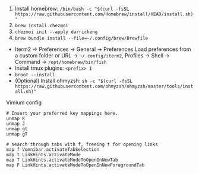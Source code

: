 1. Install homebrew: `/bin/bash -c "$(curl -fsSL https://raw.githubusercontent.com/Homebrew/install/HEAD/install.sh)"`
2. `brew install chezmoi`
3. `chezmoi init --apply darricheng`
4. `brew bundle install --file=~/.config/brew/Brewfile`

- Iterm2 -> Preferences -> General -> Preferences Load preferences from a custom folder or URL -> `~/.config/iterm2`, Profiles -> Shell -> Command -> `/opt/homebrew/bin/fish`
- Install tmux plugins: `<prefix> I`
- `broot --install`
- (Optional) Install ohmyzsh: `sh -c "$(curl -fsSL https://raw.githubusercontent.com/ohmyzsh/ohmyzsh/master/tools/install.sh)"`

Vimium config

```
# Insert your preferred key mappings here.
unmap K
unmap J
unmap gt
unmap gT

# search through tabs with f, freeing t for opening links
map f Vomnibar.activateTabSelection
map t LinkHints.activateMode
map T LinkHints.activateModeToOpenInNewTab
map F LinkHints.activateModeToOpenInNewForegroundTab
```
